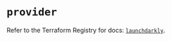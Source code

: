 # `provider`

Refer to the Terraform Registry for docs: [`launchdarkly`](https://registry.terraform.io/providers/launchdarkly/launchdarkly/2.22.0/docs).
